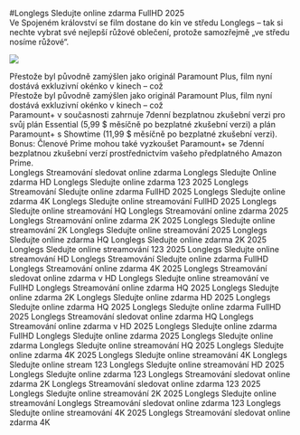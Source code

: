#Longlegs Sledujte online zdarma FullHD 2025  
Ve Spojeném království se film dostane do kin ve středu Longlegs – tak si nechte vybrat své nejlepší růžové oblečení, protože samozřejmě „ve středu nosíme růžové“.  
  
[![](https://i.imgur.com/qSNzIqt.png)](https://movie.rssnews.media/aQOZCbCa.php)  
  
Přestože byl původně zamýšlen jako originál Paramount Plus, film nyní dostává exkluzivní okénko v kinech – což  
Přestože byl původně zamýšlen jako originál Paramount Plus, film nyní dostává exkluzivní okénko v kinech – což  
Paramount+ v současnosti zahrnuje 7denní bezplatnou zkušební verzi pro svůj plán Essential (5,99 $ měsíčně po bezplatné zkušební verzi) a plán Paramount+ s Showtime (11,99 $ měsíčně po bezplatné zkušební verzi).  
Bonus: Členové Prime mohou také vyzkoušet Paramount+ se 7denní bezplatnou zkušební verzí prostřednictvím vašeho předplatného Amazon Prime.  
Longlegs Streamování sledovat online zdarma
Longlegs Sledujte Online zdarma HD
Longlegs Sledujte online zdarma 123 2025
Longlegs Streamování Sledujte online zdarma FullHD 2025
Longlegs Sledujte online zdarma 4K
Longlegs Sledujte online streamování FullHD 2025
Longlegs Sledujte online streamování HQ
Longlegs Streamování online zdarma 2025
Longlegs Streamování online zdarma 2K 2025
Longlegs Sledujte online streamování 2K
Longlegs Sledujte online streamování 2025
Longlegs Sledujte online zdarma HQ
Longlegs Sledujte online zdarma 2K 2025
Longlegs Sledujte online streamování 123 2025
Longlegs Sledujte online streamování HD
Longlegs Streamování Sledujte online zdarma FullHD
Longlegs Streamování online zdarma 4K 2025
Longlegs Streamování sledovat online zdarma v HD
Longlegs Sledujte online streamování ve FullHD
Longlegs Streamování online zdarma HQ 2025
Longlegs Sledujte online zdarma 2K
Longlegs Sledujte online zdarma HD 2025
Longlegs Sledujte online zdarma HQ 2025
Longlegs Sledujte online zdarma FullHD 2025
Longlegs Streamování sledovat online zdarma HQ
Longlegs Streamování online zdarma v HD 2025
Longlegs Sledujte online zdarma FullHD
Longlegs Sledujte online zdarma 2025
Longlegs Sledujte online zdarma
Longlegs Sledujte online streamování HQ 2025
Longlegs Sledujte online zdarma 4K 2025
Longlegs Sledujte online streamování 4K
Longlegs Sledujte online stream 123
Longlegs Sledujte online streamování HD 2025
Longlegs Sledujte online zdarma 123
Longlegs Streamování sledovat online zdarma 2K
Longlegs Streamování sledovat online zdarma 123 2025
Longlegs Sledujte online streamování 2K 2025
Longlegs Sledujte online streamování
Longlegs Streamování sledovat online zdarma 123
Longlegs Sledujte online streamování 4K 2025
Longlegs Streamování sledovat online zdarma 4K